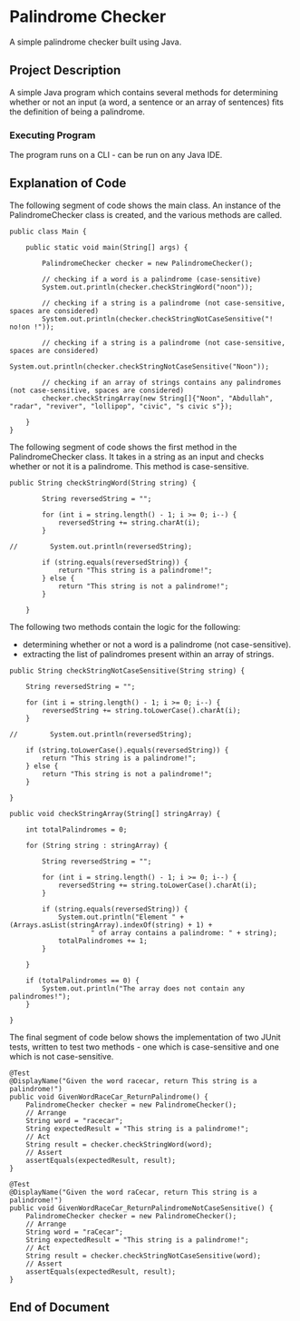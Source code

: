 # Palindrome Checker

A simple palindrome checker built using Java.

## Project Description

A simple Java program which contains several methods for determining whether or not an input (a word, a sentence or an
array of sentences) fits the definition of being a palindrome.

### Executing Program

The program runs on a CLI - can be run on any Java IDE.

## Explanation of Code

The following segment of code shows the main class. An instance of the PalindromeChecker class is created, and the
various methods are called.

```
public class Main {

    public static void main(String[] args) {

        PalindromeChecker checker = new PalindromeChecker();

        // checking if a word is a palindrome (case-sensitive)
        System.out.println(checker.checkStringWord("noon"));

        // checking if a string is a palindrome (not case-sensitive, spaces are considered)
        System.out.println(checker.checkStringNotCaseSensitive("! no!on !"));

        // checking if a string is a palindrome (not case-sensitive, spaces are considered)
        System.out.println(checker.checkStringNotCaseSensitive("Noon"));

        // checking if an array of strings contains any palindromes (not case-sensitive, spaces are considered)
        checker.checkStringArray(new String[]{"Noon", "Abdullah", "radar", "reviver", "lollipop", "civic", "s civic s"});

    }
}
```

The following segment of code shows the first method in the PalindromeChecker class. It takes in a string as an input
and checks whether or not it is a palindrome. This method is case-sensitive.

```
public String checkStringWord(String string) {

        String reversedString = "";

        for (int i = string.length() - 1; i >= 0; i--) {
            reversedString += string.charAt(i);
        }

//        System.out.println(reversedString);

        if (string.equals(reversedString)) {
            return "This string is a palindrome!";
        } else {
            return "This string is not a palindrome!";
        }

    }
```

The following two methods contain the logic for the following:

* determining whether or not a word is a palindrome (not case-sensitive).
* extracting the list of palindromes present within an array of strings.

```
public String checkStringNotCaseSensitive(String string) {

    String reversedString = "";

    for (int i = string.length() - 1; i >= 0; i--) {
        reversedString += string.toLowerCase().charAt(i);
    }

//        System.out.println(reversedString);

    if (string.toLowerCase().equals(reversedString)) {
        return "This string is a palindrome!";
    } else {
        return "This string is not a palindrome!";
    }

}

public void checkStringArray(String[] stringArray) {

    int totalPalindromes = 0;

    for (String string : stringArray) {

        String reversedString = "";

        for (int i = string.length() - 1; i >= 0; i--) {
            reversedString += string.toLowerCase().charAt(i);
        }

        if (string.equals(reversedString)) {
            System.out.println("Element " + (Arrays.asList(stringArray).indexOf(string) + 1) +
                    " of array contains a palindrome: " + string);
            totalPalindromes += 1;
        }

    }

    if (totalPalindromes == 0) {
        System.out.println("The array does not contain any palindromes!");
    }

}

```

The final segment of code below shows the implementation of two JUnit tests, written to test two methods - one which is
case-sensitive and one which is not case-sensitive.

```
@Test
@DisplayName("Given the word racecar, return This string is a palindrome!")
public void GivenWordRaceCar_ReturnPalindrome() {
    PalindromeChecker checker = new PalindromeChecker();
    // Arrange
    String word = "racecar";
    String expectedResult = "This string is a palindrome!";
    // Act
    String result = checker.checkStringWord(word);
    // Assert
    assertEquals(expectedResult, result);
}

@Test
@DisplayName("Given the word raCecar, return This string is a palindrome!")
public void GivenWordRaceCar_ReturnPalindromeNotCaseSensitive() {
    PalindromeChecker checker = new PalindromeChecker();
    // Arrange
    String word = "raCecar";
    String expectedResult = "This string is a palindrome!";
    // Act
    String result = checker.checkStringNotCaseSensitive(word);
    // Assert
    assertEquals(expectedResult, result);
}
```

## End of Document
